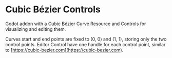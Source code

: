 # Cubic Bézier Controls
Godot addon with a Cubic Bézier Curve Resource and Controls for visualizing and
editing them.

Curves start and end points are fixed to (0, 0) and (1, 1), storing only the
two control points. Editor Control have one handle for each control point,
similar to [https://cubic-bezier.com](https://cubic-bezier.com).
